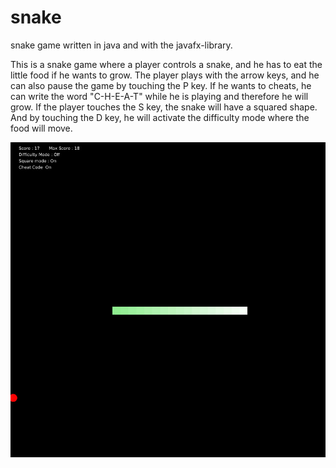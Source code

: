 # snake
snake game written in java and with the javafx-library.

This is a snake game where a player controls a snake, and he has to eat the little food if he wants to grow. The player plays with the arrow keys, and he can also pause the game by touching the P key. If he wants to cheats, he can write the word "C-H-E-A-T" while he is playing and therefore he will grow. If the player touches the S key, the snake will have a squared shape. And by touching the D key, he will activate the difficulty mode where the food will move.

![alt text for screen readers](screen.jpg "Screenshot of the game")
